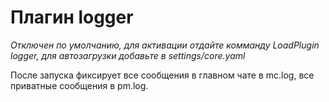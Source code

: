 # Плагин logger #

_Отключен по умолчанию, для активации отдайте комманду LoadPlugin logger, для автозагрузки добавьте в settings/core.yaml_

После запуска фиксирует все сообщения в главном чате в mc.log, все приватные сообщения в pm.log.
